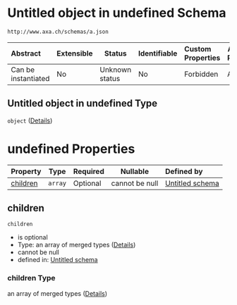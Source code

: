 # Untitled object in undefined Schema

```txt
http://www.axa.ch/schemas/a.json
```




| Abstract            | Extensible | Status         | Identifiable | Custom Properties | Additional Properties | Access Restrictions | Defined In                              |
| :------------------ | ---------- | -------------- | ------------ | :---------------- | --------------------- | ------------------- | --------------------------------------- |
| Can be instantiated | No         | Unknown status | No           | Forbidden         | Allowed               | none                | [a.json](a.json "open original schema") |

## Untitled object in undefined Type

`object` ([Details](a.md))

# undefined Properties

| Property              | Type    | Required | Nullable       | Defined by                                                                                               |
| :-------------------- | ------- | -------- | -------------- | :------------------------------------------------------------------------------------------------------- |
| [children](#children) | `array` | Optional | cannot be null | [Untitled schema](a-properties-children.md "http&#x3A;//www.axa.ch/schemas/a.json#/properties/children") |

## children




`children`

-   is optional
-   Type: an array of merged types ([Details](a-properties-children-items.md))
-   cannot be null
-   defined in: [Untitled schema](a-properties-children.md "http&#x3A;//www.axa.ch/schemas/a.json#/properties/children")

### children Type

an array of merged types ([Details](a-properties-children-items.md))
